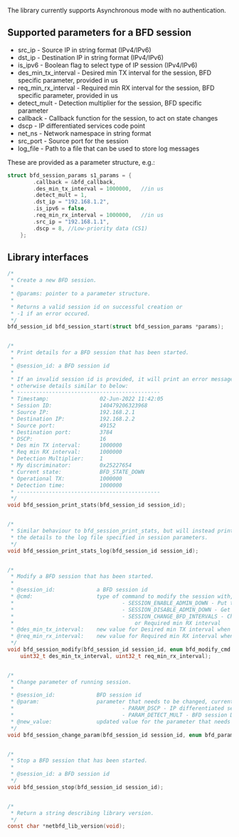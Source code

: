 The library currently supports Asynchronous mode with no authentication.

Supported parameters for a BFD session
--------------------------------------
- src_ip - Source IP in string format (IPv4/IPv6)
- dst_ip - Destination IP in string format (IPv4/IPv6)
- is_ipv6 - Boolean flag to select type of IP session (IPv4/IPv6)
- des_min_tx_interval - Desired min TX interval for the session, BFD specific parameter, provided in us
- req_min_rx_interval - Required min RX interval for the session, BFD specific parameter, provided in us
- detect_mult - Detection multiplier for the session, BFD specific parameter
- callback - Callback function for the session, to act on state changes
- dscp - IP differentiated services code point
- net_ns - Network namespace in string format
- src_port - Source port for the session
- log_file - Path to a file that can be used to store log messages

These are provided as a parameter structure, e.g.:

```c
struct bfd_session_params s1_params = {
        .callback = &bfd_callback,
        .des_min_tx_interval = 1000000,   //in us
        .detect_mult = 1,
        .dst_ip = "192.168.1.2",
        .is_ipv6 = false,
        .req_min_rx_interval = 1000000,   //in us
        .src_ip = "192.168.1.1",
        .dscp = 8, //Low-priority data (CS1)
    };
```

Library interfaces
------------------
```c
/*
 * Create a new BFD session.
 *
 * @params: pointer to a parameter structure.
 * 
 * Returns a valid session id on successful creation or
 * -1 if an error occured.
 */
bfd_session_id bfd_session_start(struct bfd_session_params *params);


/*
 * Print details for a BFD session that has been started.
 * 
 * @session_id: a BFD session id
 * 
 * If an invalid session id is provided, it will print an error message,
 * otherwise details similar to below:
 * ---------------------------------------------
 * Timestamp:                02-Jun-2022 11:42:05
 * Session ID:               140479206323968
 * Source IP:                192.168.2.1
 * Destination IP:           192.168.2.2
 * Source port:              49152
 * Destination port:         3784
 * DSCP:                     16
 * Des min TX interval:      1000000
 * Req min RX interval:      1000000
 * Detection Multiplier:     1
 * My discriminator:         0x25227654
 * Current state:            BFD_STATE_DOWN
 * Operational TX:           1000000
 * Detection time:           1000000
 * ---------------------------------------------
 */
void bfd_session_print_stats(bfd_session_id session_id);


/* 
 * Similar behaviour to bfd_session_print_stats, but will instead print
 * the details to the log file specified in session parameters.
 */
void bfd_session_print_stats_log(bfd_session_id session_id);


/* 
 * Modify a BFD session that has been started.
 * 
 * @session_id:             a BFD session id
 * @cmd:                    type of command to modify the session with, which can be:
 *                                  - SESSION_ENABLE_ADMIN_DOWN - Put the session into ADMIN_DOWN state
 *                                  - SESSION_DISABLE_ADMIN_DOWN - Get the session out of ADMIN_DOWN state
 *                                  - SESSION_CHANGE_BFD_INTERVALS - Change the value of either Desired min TX interval
 *                                      or Required min RX interval
 * @des_min_tx_interval:    new value for Desired min TX interval when using SESSION_CHANGE_BFD_INTERVALS
 * @req_min_rx_interval:    new value for Required min RX interval when using SESSION_CHANGE_BFD_INTERVALS
 */
void bfd_session_modify(bfd_session_id session_id, enum bfd_modify_cmd cmd,
    uint32_t des_min_tx_interval, uint32_t req_min_rx_interval);


/*
 * Change parameter of running session.
 *
 * @session_id:             BFD session id
 * @param:                  parameter that needs to be changed, currently supporting:
 *                                  - PARAM_DSCP - IP differentiated services code point
 *                                  - PARAM_DETECT_MULT - BFD session Detection Multiplier
 * @new_value:              updated value for the parameter that needs to be changed
 */
void bfd_session_change_param(bfd_session_id session_id, enum bfd_param param, uint32_t new_value);


/* 
 * Stop a BFD session that has been started.
 * 
 * @session_id: a BFD session id
 */
void bfd_session_stop(bfd_session_id session_id);


/*
 * Return a string describing library version.
 */
const char *netbfd_lib_version(void);
```